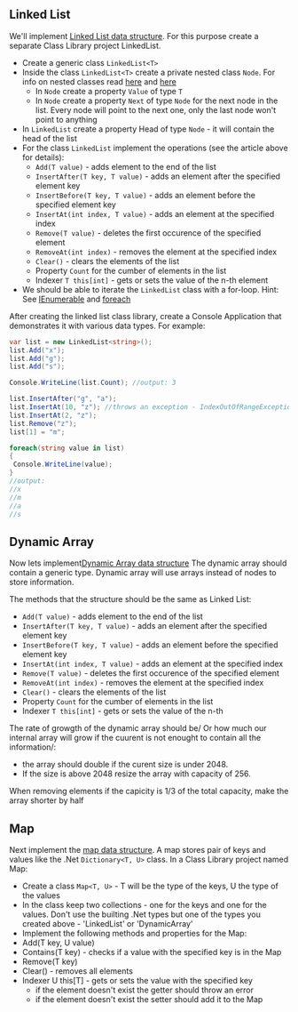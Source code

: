 ## Linked List

We'll implement [Linked List data structure](https://www.cs.cmu.edu/~adamchik/15-121/lectures/Linked%20Lists/linked%20lists.html). For this purpose create a separate Class Library project LinkedList.

* Create a generic class `LinkedList<T>`
* Inside the class `LinkedList<T>` create a private nested class `Node`. For info on nested classes read [here](https://msdn.microsoft.com/en-us/library/ms173120.aspx) and [here](https://msdn.microsoft.com/en-us/library/s9f3ty7f%28v=vs.71%29.aspx)
  * In `Node` create a property `Value` of type `T`
  * In `Node` create a property `Next` of type `Node` for the next node in the list. Every node will point to the next one, only the last node won't point to anything
* In `LinkedList` create a property Head of type `Node` - it will contain the head of the list
* For the class `LinkedList` implement the operations (see the article above for details):
  * `Add(T value)` - adds element to the end of the list
  * `InsertAfter(T key, T value)` - adds an element after the specified element key
  * `InsertBefore(T key, T value)` - adds an element before the specified element key
  * `InsertAt(int index, T value)` - adds an element at the specified index
  * `Remove(T value)` - deletes the first occurence of the specified element
  * `RemoveAt(int index)` - removes the element at the specified index
  * `Clear()` - clears the elements of the list
  * Property `Count` for the cumber of elements in the list
  * Indexer `T this[int]` - gets or sets the value of the n-th element
* We should be able to iterate the `LinkedList` class with a for-loop. Hint: See [IEnumerable](https://msdn.microsoft.com/en-us/library/system.collections.ienumerable%28v=vs.110%29.aspx) and [foreach](https://msdn.microsoft.com/en-us/library/ttw7t8t6.aspx)

After creating the linked list class library, create a Console Application that demonstrates it with various data types.
For example:

```csharp
var list = new LinkedList<string>();
list.Add("x");
list.Add("g");
list.Add("s");

Console.WriteLine(list.Count); //output: 3

list.InsertAfter("g", "a");
list.InsertAt(10, "z"); //throws an exception - IndexOutOfRangeException
list.InsertAt(2, "z");
list.Remove("z");
list[1] = "m";

foreach(string value in list)
{
 Console.WriteLine(value);
}
//output:
//x
//m
//a
//s
```

## Dynamic Array

Now lets implement[Dynamic Array data structure](https://en.wikipedia.org/wiki/Dynamic_array)
The dynamic array should contain a generic type.
Dynamic array will use arrays instead of nodes to store information.

The methods that the structure should be the same as Linked List:

* `Add(T value)` - adds element to the end of the list
* `InsertAfter(T key, T value)` - adds an element after the specified element key
* `InsertBefore(T key, T value)` - adds an element before the specified element key
* `InsertAt(int index, T value)` - adds an element at the specified index
* `Remove(T value)` - deletes the first occurence of the specified element
* `RemoveAt(int index)` - removes the element at the specified index
* `Clear()` - clears the elements of the list
* Property `Count` for the cumber of elements in the list
* Indexer `T this[int]` - gets or sets the value of the n-th 

The rate of growgth of the dynamic array should be/ Or how much our internal array will grow if the cuurent is not enought to contain all the information/: 
* the array should double if the curent size is under 2048.
* If the size is above 2048 resize the array with capacity of 256.

When removing elements if the capicity is 1/3 of the total capacity, make the array shorter by half

## Map

Next implement the [map data structure](https://en.wikipedia.org/wiki/Associative_array). A map stores pair of keys and values like the .Net `Dictionary<T, U>` class. In a Class Library project named Map:

* Create a class `Map<T, U>` - T will be the type of the keys, U the type of the values
* In the class keep two collections - one for the keys and one for the values. Don't use the builting .Net types but one of the types you created above - 'LinkedList' or 'DynamicArray'
* Implement the following methods and properties for the Map:
 * Add(T key, U value)
 * Contains(T key) - checks if a value with the specified key is in the Map
 * Remove(T key)
 * Clear() - removes all elements
 * Indexer U this[T] - gets or sets the value with the specified key
    * if the element doesn't exist the getter should throw an error
    * if the element doesn't exist the setter should add it to the Map


